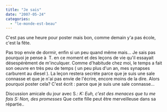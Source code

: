 ```yaml
---
title: "Je sais"
date: "2007-05-24"
categories: 
  - "le-monde-est-beau"
---
```


C'est pas une heure pour poster mais bon, comme demain y'a pas école, c'est la fête.

Pas trop envie de dormir, enfin si un peu quand même mais... Je sais pas pourquoi je pense à  T. en ce moment et des leçons de vie qu'il essayait désespérément de m'inculquer. Comme d'habitude chez moi, le temps a fait son oeuvre en très peu de temps ( un peu plus d'un an, mes synapses carburent au diesel ). La leçon restera secrète parce que je suis une sale connasse et que je n'ai pas envie de l'écrire, encore moins de la dire. Alors pourquoi poster cela? C'est écrit : parce que je suis une sale connasse...

Discussion amicale du jour avec S.: _K: Euh, c'est des menaces que tu me fais S: Non, des promesses_ Que cette fille peut être merveilleuse dans sa répartie..
